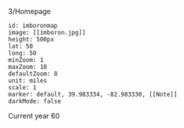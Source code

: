 3/Homepage
```leaflet
id: imboronmap
image: [[imboron.jpg]]
height: 500px
lat: 50
long: 50
minZoom: 1
maxZoom: 10
defaultZoom: 8
unit: miles
scale: 1
marker: default, 39.983334, -82.983330, [[Note]]
darkMode: false
```

Current year 60